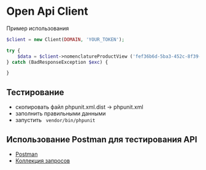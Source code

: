 # Open Api Client

Пример использования
```php
$client = new Client(DOMAIN, 'YOUR_TOKEN');

try {
    $data = $client->nomenclatureProductView ('fef36b6d-5ba3-452c-8f39-22a75912b674');
} catch (BadResponseException $exc) {

}
```

## Тестирование
- скопировать файл phpunit.xml.dist -> phpunit.xml
- заполнить правильными данными
- запустить ` vendor/bin/phpunit`


## Использование Postman для тестирования API
- [Postman](https://www.getpostman.com/apps)
- [Коллекция запросов](./postman/Collection.json)
